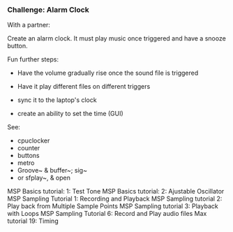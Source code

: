 ### Challenge: Alarm Clock

With a partner:

Create an alarm clock. It must play music once triggered and have a snooze button.

Fun further steps: 

* Have the volume gradually rise once the sound file is triggered

* Have it play different files on different triggers

* sync it to the laptop's clock

* create an ability to set the time (GUI)

See:

* cpuclocker
* counter
* buttons
* metro
* Groove~ & buffer~; sig~
* or sfplay~, & open


MSP  Basics tutorial: 1: Test Tone
MSP  Basics tutorial: 2: Ajustable Oscillator
MSP Sampling Tutorial 1: Recording and Playback
MSP Sampling tutorial 2: Play back from Multiple Sample Points
MSP Sampling tutorial 3: Playback with Loops
MSP Sampling Tutorial 6: Record and Play audio files
Max tutorial 19: Timing